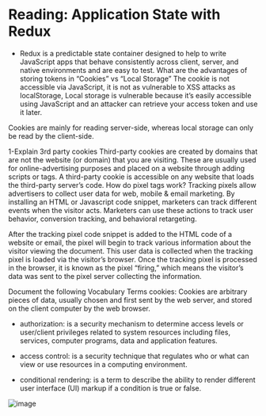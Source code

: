 # Reading: Application State with Redux


* Redux is a predictable state container designed to help to write JavaScript apps that behave consistently across client, server, and native environments and are easy to test.
What are the advantages of storing tokens in “Cookies” vs “Local Storage”
The cookie is not accessible via JavaScript, it is not as vulnerable to XSS attacks as localStorage, Local storage is vulnerable because it’s easily accessible using JavaScript and an attacker can retrieve your access token and use it later.

Cookies are mainly for reading server-side, whereas local storage can only be read by the client-side.

1-Explain 3rd party cookies
Third-party cookies are created by domains that are not the website (or domain) that you are visiting. These are usually used for online-advertising purposes and placed on a website through adding scripts or tags. A third-party cookie is accessible on any website that loads the third-party server’s code.
How do pixel tags work?
Tracking pixels allow advertisers to collect user data for web, mobile & email marketing. By installing an HTML or Javascript code snippet, marketers can track different events when the visitor acts. Marketers can use these actions to track user behavior, conversion tracking, and behavioral retargeting.

After the tracking pixel code snippet is added to the HTML code of a website or email, the pixel will begin to track various information about the visitor viewing the document. This user data is collected when the tracking pixel is loaded via the visitor’s browser. Once the tracking pixel is processed in the browser, it is known as the pixel “firing,” which means the visitor’s data was sent to the pixel server collecting the information.

Document the following Vocabulary Terms
cookies: Cookies are arbitrary pieces of data, usually chosen and first sent by the web server, and stored on the client computer by the web browser.

* authorization: is a security mechanism to determine access levels or user/client privileges related to system resources including files, services, computer programs, data and application features.

* access control: is a security technique that regulates who or what can view or use resources in a computing environment.

* conditional rendering: is a term to describe the ability to render different user interface (UI) markup if a condition is true or false.

![image](https://cdn-media-1.freecodecamp.org/images/1*VLQNO9Apn9qfm6BPYXG8TA.png)